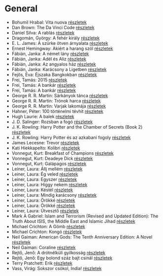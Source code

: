 # General

- Bohumil Hrabal: Vita nuova [részletek](../_details/Bohumil%20Hrabal.md#id_453)
- Dan Brown: The Da Vinci Code [részletek](../_details/Dan%20Brown.md#id_1639)
- Daniel Silva: A rablás [részletek](../_details/Daniel%20Silva.md#id_957)
- Dragomán, György: A fehér király [részletek](../_details/Dragom%C3%A1n%2C%20Gy%C3%B6rgy.md#id_1193)
- E. L. James: A szürke ötven árnyalata [részletek](../_details/E.%20L.%20James.md#id_466)
- Ernest Hemingway: Akiért a harang szól [részletek](../_details/Ernest%20Hemingway.md#id_1196)
- Fábián, Janka: A német lány [részletek](../_details/F%C3%A1bi%C3%A1n%2C%20Janka.md#id_645)
- Fábián, Janka: Adél és Aliz [részletek](../_details/F%C3%A1bi%C3%A1n%2C%20Janka.md#id_633)
- Fábián, Janka: Az angyalos ház [részletek](../_details/F%C3%A1bi%C3%A1n%2C%20Janka.md#id_594)
- Fábián, Janka: Karácsony a Ligetben [részletek](../_details/F%C3%A1bi%C3%A1n%2C%20Janka.md#id_643)
- Fejős, Éva: Éjszaka Bangkokban [részletek](../_details/Fej%C5%91s%2C%20%C3%89va.md#id_773)
- Frei, Tamás: 2015 [részletek](../_details/Frei%2C%20Tam%C3%A1s.md#id_1493)
- Frei, Tamás: A bankár [részletek](../_details/Frei%2C%20Tam%C3%A1s.md#id_108)
- Frei, Tamás: A bankár [részletek](../_details/Frei%2C%20Tam%C3%A1s.md#id_972)
- George R. R. Martin: Sárkányok tánca [részletek](../_details/George%20R.%20R.%20Martin.md#id_898)
- George R. R. Martin: Trónok harca [részletek](../_details/George%20R.%20R.%20Martin.md#id_420)
- George R. R. Martin: Varjak lakomája [részletek](../_details/George%20R.%20R.%20Martin.md#id_419)
- Hahner, Péter: 100 történelmi tévhit [részletek](../_details/Hahner%2C%20P%C3%A9ter.md#id_512)
- Hugh Laurie: A balek [részletek](../_details/Hugh%20Laurie.md#id_162)
- J. D. Salinger: Rozsban a fogó [részletek](../_details/J.%20D.%20Salinger.md#id_1409)
- J. K. Rowling: Harry Potter and the Chamber of Secrets (Book 2) [részletek](../_details/J.%20K.%20Rowling.md#id_711)
- J. K. Rowling: Harry Potter és az azkabani fogoly [részletek](../_details/J.%20K.%20Rowling.md#id_20)
- James Lecesne: Trevor [részletek](../_details/James%20Lecesne.md#id_1272)
- Kati Hiekkapelto: Kolibri [részletek](../_details/Kati%20Hiekkapelto.md#id_1198)
- Vonnegut, Kurt: Breakfast of Champions [részletek](../_details/Vonnegut%2C%20Kurt.md#id_1614)
- Vonnegut, Kurt: Deadeye Dick [részletek](../_details/Vonnegut%2C%20Kurt.md#id_1616)
- Vonnegut, Kurt: Galápagos [részletek](../_details/Vonnegut%2C%20Kurt.md#id_1619)
- Leiner, Laura: Állj mellém [részletek](../_details/Leiner%2C%20Laura.md#id_1561)
- Leiner, Laura: Ég veled [részletek](../_details/Leiner%2C%20Laura.md#id_1476)
- Leiner, Laura: Egyszer [részletek](../_details/Leiner%2C%20Laura.md#id_1480)
- Leiner, Laura: Higgy nekem [részletek](../_details/Leiner%2C%20Laura.md#id_1479)
- Leiner, Laura: Késtél [részletek](../_details/Leiner%2C%20Laura.md#id_1474)
- Leiner, Laura: Mindig karácsony [részletek](../_details/Leiner%2C%20Laura.md#id_1494)
- Leiner, Laura: Örökké [részletek](../_details/Leiner%2C%20Laura.md#id_1499)
- Leiner, Laura: Örökké [részletek](../_details/Leiner%2C%20Laura.md#id_1500)
- Leiner, Laura: Útvesztő [részletek](../_details/Leiner%2C%20Laura.md#id_1482)
- Mark A Gabriel: Islam and Terrorism (Revised and Updated Edition): The Truth About ISIS, the Middle East and Islamic Jihad [részletek](../_details/Mark%20A%20Gabriel.md#id_906)
- Michael Crichton: A Gömb [részletek](../_details/Michael%20Crichton.md#id_753)
- Michael Crichton: Kongó [részletek](../_details/Michael%20Crichton.md#id_756)
- Neil Gaiman: American Gods: The Tenth Anniversary Edition: A Novel [részletek](../_details/Neil%20Gaiman.md#id_1809)
- Neil Gaiman: Coraline [részletek](../_details/Neil%20Gaiman.md#id_1811)
- Rejtő, Jenő: A drótnélküli gyilkosság [részletek](../_details/Rejt%C5%91%2C%20Jen%C5%91.md#id_127)
- Rejtő, Jenő: Egy bolond száz bajt csinál [részletek](../_details/Rejt%C5%91%2C%20Jen%C5%91.md#id_140)
- Terry Pratchett: Erik [részletek](../_details/Terry%20Pratchett.md#id_699)
- Vass, Virág: Sokszor csókol, India! [részletek](../_details/Vass%2C%20Vir%C3%A1g.md#id_309)